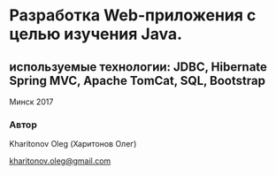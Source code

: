 # Разработка Web-приложения с целью изучения Java. 
## используемые технологии: JDBC, Hibernate Spring MVC, Apache TomCat, SQL, Bootstrap

Минск 2017

### Автор 
Kharitonov Oleg (Харитонов Олег)

kharitonov.oleg@gmail.com
